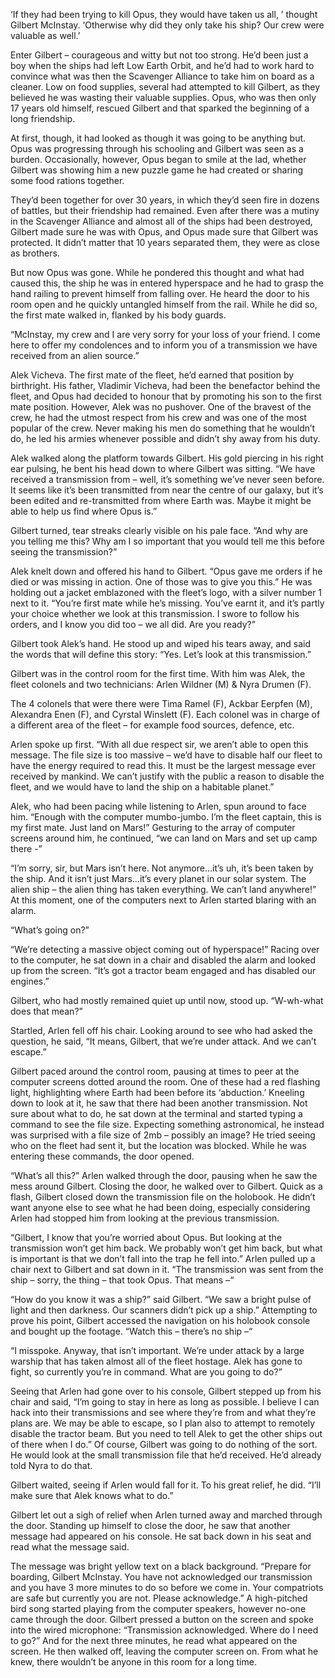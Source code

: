 
‘If they had been trying to kill Opus, they would have taken us all, ’ thought Gilbert McInstay. ‘Otherwise why did they only take his ship? Our crew were valuable as well.’

Enter Gilbert – courageous and witty but not too strong. He’d been just a boy when the ships had left Low Earth Orbit, and he’d had to work hard to convince what was then the Scavenger Alliance to take him on board as a cleaner. Low on food supplies, several had attempted to kill Gilbert, as they believed he was wasting their valuable supplies. Opus, who was then only 17 years old himself, rescued Gilbert and that sparked the beginning of a long friendship.

At first, though, it had looked as though it was going to be anything but.  Opus was progressing through his schooling and Gilbert was seen as a burden. Occasionally, however, Opus began to smile at the lad, whether Gilbert was showing him a new puzzle game he had created or sharing some food rations together.

They’d been together for over 30 years, in which they’d seen fire in dozens of battles, but their friendship had remained. Even after there was a mutiny in the Scavenger Alliance and almost all of the ships had been destroyed, Gilbert made sure he was with Opus, and Opus made sure that Gilbert was protected. It didn’t matter that 10 years separated them, they were as close as brothers.

But now Opus was gone. While he pondered this thought and what had caused this, the ship he was in entered hyperspace and he had to grasp the hand railing to prevent himself from falling over. He heard the door to his room open and he quickly untangled himself from the rail. While he did so, the first mate walked in, flanked by his body guards.

“McInstay, my crew and I are very sorry for your loss of your friend. I come here to offer my condolences and to inform you of a transmission we have received from an alien source.”

Alek Vicheva. The first mate of the fleet, he’d earned that position by birthright. His father, Vladimir Vicheva, had been the benefactor behind the fleet, and Opus had decided to honour that by promoting his son to the first mate position. However, Alek was no pushover. One of the bravest of the crew, he had the utmost respect from his crew and was one of the most popular of the crew. Never making his men do something that he wouldn’t do, he led his armies whenever possible and didn’t shy away from his duty.

Alek walked along the platform towards Gilbert. His gold piercing in his right ear pulsing, he bent his head down to where Gilbert was sitting. “We have received a transmission from – well, it’s something we’ve never seen before. It seems like it’s been transmitted from near the centre of our galaxy, but it’s been edited and re-transmitted from where Earth was. Maybe it might be able to help us find where Opus is.”

Gilbert turned, tear streaks clearly visible on his pale face. “And why are you telling me this? Why am I so important that you would tell me this before seeing the transmission?”

Alek knelt down and offered his hand to Gilbert. “Opus gave me orders if he died or was missing in action. One of those was to give you this.” He was holding out a jacket emblazoned with the fleet’s logo, with a silver number 1 next to it. “You’re first mate while he’s missing. You’ve earnt it, and it’s partly your choice whether we look at this transmission. I swore to follow his orders, and I know you did too – we all did. Are you ready?”

Gilbert took Alek’s hand. He stood up and wiped his tears away, and said the words that will define this story: “Yes. Let’s look at this transmission.”

 

Gilbert was in the control room for the first time. With him was Alek, the fleet colonels and two technicians: Arlen Wildner (M) & Nyra Drumen (F).

The 4 colonels that were there were Tima Ramel (F), Ackbar Eerpfen (M), Alexandra Enen (F), and Cyrstal Winslett (F). Each colonel was in charge of a different area of the fleet – for example food sources, defence, etc.

Arlen spoke up first. “With all due respect sir, we aren’t able to open this message. The file size is too massive – we’d have to disable half our fleet to have the energy required to read this. It must be the largest message ever received by mankind. We can’t justify with the public a reason to disable the fleet, and we would have to land the ship on a habitable planet.”

Alek, who had been pacing while listening to Arlen, spun around to face him. “Enough with the computer mumbo-jumbo. I’m the fleet captain, this is my first mate. Just land on Mars!” Gesturing to the array of computer screens around him, he continued, “we can land on Mars and set up camp there -”

“I’m sorry, sir, but Mars isn’t here. Not anymore…it’s uh, it’s been taken by the ship. And it isn’t just Mars…it’s every planet in our solar system. The alien ship – the alien thing has taken everything. We can’t land anywhere!” At this moment, one of the computers next to Arlen started blaring with an alarm.

“What’s going on?”

“We’re detecting a massive object coming out of hyperspace!” Racing over to the computer, he sat down in a chair and disabled the alarm and looked up from the screen. “It’s got a tractor beam engaged and has disabled our engines.”

Gilbert, who had mostly remained quiet up until now, stood up. “W-wh-what does that mean?”

Startled, Arlen fell off his chair. Looking around to see who had asked the question, he said, “It means, Gilbert, that we’re under attack. And we can’t escape.”

Gilbert paced around the control room, pausing at times to peer at the computer screens dotted around the room. One of these had a red flashing light, highlighting where Earth had been before its ‘abduction.’ Kneeling down to look at it, he saw that there had been another transmission. Not sure about what to do, he sat down at the terminal and started typing a command to see the file size. Expecting something astronomical, he instead was surprised with a file size of 2mb – possibly an image? He tried seeing who on the fleet had sent it, but the location was blocked. While he was entering these commands, the door opened.

“What’s all this?” Arlen walked through the door, pausing when he saw the mess around Gilbert. Closing the door, he walked over to Gilbert. Quick as a flash, Gilbert closed down the transmission file on the holobook. He didn’t want anyone else to see what he had been doing, especially considering Arlen had stopped him from looking at the previous transmission.

“Gilbert, I know that you’re worried about Opus. But looking at the transmission won’t get him back. We probably won’t get him back, but what is important is that we don’t fall into the trap he fell into.” Arlen pulled up a chair next to Gilbert and sat down in it. “The transmission was sent from the ship – sorry, the thing – that took Opus. That means –“

“How do you know it was a ship?” said Gilbert. “We saw a bright pulse of light and then darkness. Our scanners didn’t pick up a ship.” Attempting to prove his point, Gilbert accessed the navigation on his holobook console and bought up the footage. “Watch this – there’s no ship –“

“I misspoke. Anyway, that isn’t important. We’re under attack by a large warship that has taken almost all of the fleet hostage. Alek has gone to fight, so currently you’re in command. What are you going to do?”

Seeing that Arlen had gone over to his console, Gilbert stepped up from his chair and said, “I’m going to stay in here as long as possible. I believe I can hack into their transmissions and see where they’re from and what they’re plans are. We may be able to escape, so I plan also to attempt to remotely disable the tractor beam. But you need to tell Alek to get the other ships out of there when I do.” Of course, Gilbert was going to do nothing of the sort. He would look at the small transmission file that he’d received. He’d already told Nyra to do that.

Gilbert waited, seeing if Arlen would fall for it. To his great relief, he did. “I’ll make sure that Alek knows what to do.”

Gilbert let out a sigh of relief when Arlen turned away and marched through the door. Standing up himself to close the door, he saw that another message had appeared on his console. He sat back down in his seat and read what the message said.

The message was bright yellow text on a black background. “Prepare for boarding, Gilbert McInstay. You have not acknowledged our transmission and you have 3 more minutes to do so before we come in. Your compatriots are safe but currently you are not. Please acknowledge.” A high-pitched bird song started playing from the computer speakers, however no-one came through the door. Gilbert pressed a button on the screen and spoke into the wired microphone: “Transmission acknowledged. Where do I need to go?” And for the next three minutes, he read what appeared on the screen. He then walked off, leaving the computer screen on. From what he knew, there wouldn’t be anyone in this room for a long time.
